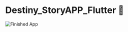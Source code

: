 
# Destiny_StoryAPP_Flutter 🤔

![Finished App](https://github.com/londonappbrewery/Images/blob/master/Destini.gif)

